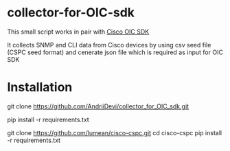 # collector-for-OIC-sdk
This small script works in pair with [Cisco OIC SDK](https://software.cisco.com/download/home/286329931/type/286330359/release/2.0)

It collects SNMP and CLI data from Cisco devices by using csv seed file (CSPC seed format) and cenerate json file which is required as input for OIC SDK

# Installation

git clone https://github.com/AndriiDevi/collector_for_OIC_sdk.git

pip install -r requirements.txt

git clone https://github.com/lumean/cisco-cspc.git
cd cisco-cspc
pip install -r requirements.txt
